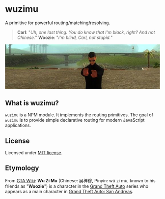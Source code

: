# wuzimu
A primitive for powerful routing/matching/resolving.

> **Carl**: "*Uh, one last thing. You do know that I'm black, right? And not Chinese.*"
> **Woozie**: "*I'm blind, Carl, not stupid.*"

![Woozie](woozie-in-search.jpg)

## What is wuzimu?
`wuzimu` is a NPM module. It implements the routing primitives.
The goal of `wuzimu` is to provide simple declarative routing for modern JavaScript applications.

## License
Licensed under [MIT license](LICENSE).

## Etymology
From [GTA Wiki](http://gta.wikia.com/wiki/Wu_Zi_Mu):
**Wu Zi Mu** (Chinese: 吴梓穆, Pinyin: wú zì mù, known to his friends as "**Woozie**") is a character in the [Grand Theft Auto](http://gta.wikia.com/wiki/Grand_Theft_Auto) series who appears as a main character in [Grand Theft Auto: San Andreas](http://gta.wikia.com/wiki/Grand_Theft_Auto:_San_Andreas).
